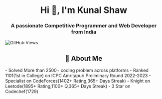 <h1 align="center">Hi 👋, I'm Kunal Shaw</h1>
<h3 align="center">A passionate Competitive Programmer and Web Developer from India</h3>

![GitHub Views](https://komarev.com/ghpvc/?username=Kunal0612&color=1a95ce)
<h2 align="Center">👋 About Me</h2>
- Solved More than 2500+ coding problem across platforms
- Ranked 1101(1st in College) on ICPC Amritapuri Preliminary Round 2022-2023
- Specialist on CodeForces(1402+ Rating,365+ Days Streak)
- Knight on Leetode(1895+ Rating,1100+ Q,365+ Days Streak)
- 3 Star on Codechef(1729)

